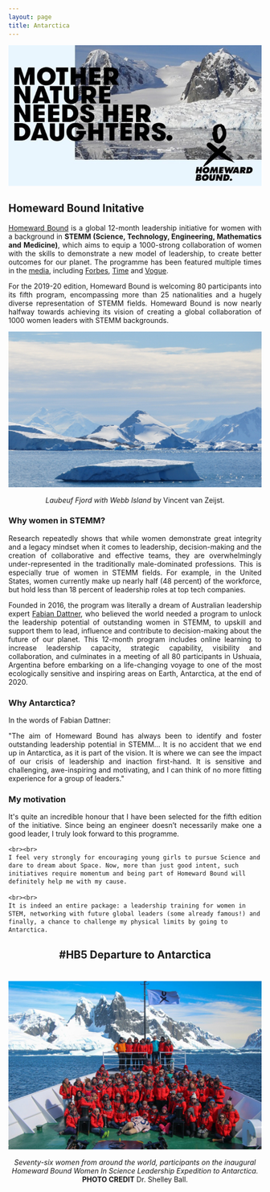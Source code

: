 ```yaml
---
layout: page
title: Antarctica
---
```


<img src="/Antarctica/banner.jpg" class="center">
<h2>
	<b>Homeward Bound Initative</b>
</h2>
<p align="justify">
	<a href="https://homewardboundprojects.com.au/about/">Homeward Bound</a> is a global 12-month leadership initiative for women with a background in <b>STEMM (Science, Technology, Engineering, Mathematics and Medicine)</b>, which aims to equip a 1000-strong collaboration of women with the skills to demonstrate a new model of leadership, to create better outcomes for our planet. The programme has been featured multiple times in the <a href="https://homewardboundprojects.com.au/media/">media</a>, including <a href="https://www.forbes.com/sites/emanuelabarbiroglio/2019/11/22/the-largest-ever-womens-expedition-to-antarctica-will-upscale-science-diplomacy/#2f7226237686">Forbes</a>, <a href="https://time.com/longform/women-antarctica-iwd-scientists-explorers/?utm_source=emailshare&utm_medium=email&utm_campaign=email-share-article&utm_content=20190721">Time</a> and <a href="https://www.vogue.com.au/gamechangers/technology-and-business/homeward-bound/news-story/095f8341c7ade07228dfd1da00b12bbf">Vogue</a>.
</p>
<p align="justify">
	For the 2019-20 edition, Homeward Bound is welcoming 80 participants into its fifth program, encompassing more than 25 nationalities and a hugely diverse representation of STEMM fields. Homeward Bound is now nearly halfway towards achieving its vision of creating a global collaboration of 1000 women leaders with STEMM backgrounds.
</p>
<img src="/Antarctica/ant-fiord.jpg">
<p align="center"><cite>Laubeuf Fjord with Webb Island</cite> by Vincent van Zeijst.</p>
<h3>
	<b>Why women in STEMM?</b>
</h3>
<p align="justify">
	Research repeatedly shows that while women demonstrate great integrity and a legacy mindset when it comes to leadership, decision-making and the creation of collaborative and effective teams, they are overwhelmingly under-represented in the traditionally male-dominated professions. This is especially true of women in STEMM fields. For example, in the United States, women currently make up nearly half (48 percent) of the workforce, but hold less than 18 percent of leadership roles at top tech companies.
</p>
<p align="justify">
	Founded in 2016, the program was literally a dream of Australian leadership expert <a href="https://www.vic.gov.au/fabian-dattner">Fabian Dattner</a>, who believed the world needed a program to unlock the leadership potential of outstanding women in STEMM, to upskill and support them to lead, influence and contribute to decision-making about the future of our planet. This 12-month program includes online learning to increase leadership capacity, strategic capability, visibility and collaboration, and culminates in a meeting of all 80 participants in Ushuaia, Argentina before embarking on a life-changing voyage to one of the most ecologically sensitive and inspiring areas on Earth, Antarctica, at the end of 2020.
</p>
<h3>
	<b>Why Antarctica?</b>
</h3>
<p align="justify">
	In the words of Fabian Dattner:
	<p class="message" align="justify">
	"The aim of Homeward Bound has always been to identify and foster outstanding leadership potential in STEMM... It is no accident that we end up in Antarctica, as it is part of the vision. It is where we can see the impact of our crisis of leadership and inaction first-hand. It is sensitive and challenging, awe-inspiring and motivating, and I can think of no more fitting experience for a group of leaders."
</p>
<h3>
	<b>My motivation</b>
</h3>
<p align="justify">
	It's quite an incredible honour that I have been selected for the fifth edition of the initiative. Since being an engineer doesn’t necessarily make one a good leader, I truly look forward to this programme.

	<br><br>
	I feel very strongly for encouraging young girls to pursue Science and dare to dream about Space. Now, more than just good intent, such initiatives require momentum and being part of Homeward Bound will definitely help me with my cause.

	<br><br>
	It is indeed an entire package: a leadership training for women in STEM, networking with future global leaders (some already famous!) and finally, a chance to challenge my physical limits by going to Antarctica.
</p>

<h2 align="center">
	<b> #HB5 Departure to Antarctica </b>
</h2>
<!-- Display the countdown timer in an element -->
<p id="demo" align="center" style="font-size:40px"></p>

<img src="/Antarctica/hb16.jpg" class="center">
<p align="center"><cite>Seventy-six women from around the world, participants on the inaugural Homeward Bound Women In Science Leadership Expedition to Antarctica.</cite> <br><b>PHOTO CREDIT</b> Dr. Shelley Ball.</p>


<script>
// Set the date we're counting down to
var countDownDate = new Date("Nov 12, 2020 15:00:00").getTime();

// Update the count down every 1 second
var x = setInterval(function() {

  // Get today's date and time
  var now = new Date().getTime();

  // Find the distance between now and the count down date
  var distance = countDownDate - now;

  // Time calculations for days, hours, minutes and seconds
  var days = Math.floor(distance / (1000 * 60 * 60 * 24));
  var hours = Math.floor((distance % (1000 * 60 * 60 * 24)) / (1000 * 60 * 60));
  var minutes = Math.floor((distance % (1000 * 60 * 60)) / (1000 * 60));
  var seconds = Math.floor((distance % (1000 * 60)) / 1000);

  // Display the result in the element with id="demo"
  document.getElementById("demo").innerHTML = days + "d : " + hours + "h : "  + minutes + "m : " + seconds + "s";

  // If the count down is finished, write some text
  if (distance < 0) {
    clearInterval(x);
    document.getElementById("demo").innerHTML = "Wait is over!";
  }
}, 1000);
</script>
